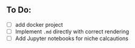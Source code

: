 
## To Do:

- [ ] add docker project
- [ ] Implement `.md` directly with correct rendering
- [ ] Add Jupyter notebooks for niche calcautions
